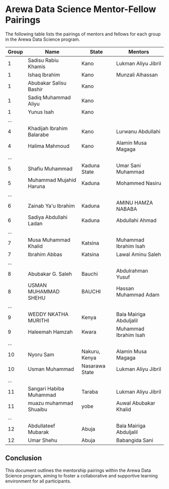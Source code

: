 # Arewa Data Science Mentor-Fellow Pairings

The following table lists the pairings of mentors and fellows for each group in the Arewa Data Science program.

| Group | Name                           | State           | Mentors                    |
|-------|--------------------------------|-----------------|----------------------------|
| 1     | Sadisu Rabiu Khamis            | Kano            | Lukman Aliyu Jibril        |
| 1     | Ishaq Ibrahim                  | Kano            | Munzali Alhassan           |
| 1     | Abubakar Salisu Bashir         | Kano            |                            |
| 1     | Sadiq Muhammad Aliyu           | Kano            |                            |
| 1     | Yunus Isah                     | Kano            |                            |
| ...   |                                |                 |                            |
| 4     | Khadijah Ibrahim Balarabe      | Kano            | Lurwanu Abdullahi          |
| 4     | Halima Mahmoud                 | Kano            | Alamin Musa Magaga         |
| ...   |                                |                 |                            |
| 5     | Shafiu Muhammad                | Kaduna State    | Umar Sani Muhammad         |
| 5     | Muhammad Mujahid Haruna        | Kaduna          | Mohammed Nasiru            |
| ...   |                                |                 |                            |
| 6     | Zainab Ya'u Ibrahim            | Kaduna          | AMINU HAMZA NABABA         |
| 6     | Sadiya Abdullahi Ladan         | Kaduna          | Abdullahi Ahmad            |
| ...   |                                |                 |                            |
| 7     | Musa Muhammad Khalid           | Katsina         | Muhammad Ibrahim Isah      |
| 7     | Ibrahim Abbas                  | Katsina         | Lawal Aminu Saleh          |
| ...   |                                |                 |                            |
| 8     | Abubakar G. Saleh              | Bauchi          | Abdulrahman Yusuf          |
| 8     | USMAN MUHAMMAD SHEHU           | BAUCHI          | Hassan Muhammad Adam       |
| ...   |                                |                 |                            |
| 9     | WEDDY NKATHA MURITHI           | Kenya           | Bala Mairiga Abduljalil    |
| 9     | Haleemah Hamzah                | Kwara           | Muhammad Ibrahim Isah      |
| ...   |                                |                 |                            |
| 10    | Nyoru Sam                      | Nakuru, Kenya   | Alamin Musa Magaga         |
| 10    | Usman Muhammad                 | Nasarawa State  | Lukman Aliyu Jibril        |
| ...   |                                |                 |                            |
| 11    | Sangari Habiba Muhammad        | Taraba          | Lukman Aliyu Jibril        |
| 11    | muazu muhammad Shuaibu         | yobe            | Auwal Abubakar Khalid      |
| ...   |                                |                 |                            |
| 12    | Abdullateef Mubarak            | Abuja           | Bala Mairiga Abduljalil    |
| 12    | Umar Shehu                     | Abuja           | Babangida Sani             |

## Conclusion

This document outlines the mentorship pairings within the Arewa Data Science program, aiming to foster a collaborative and supportive learning environment for all participants.
